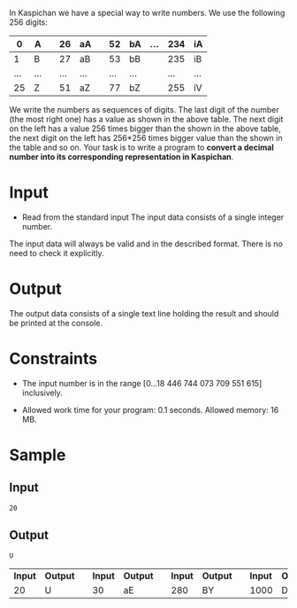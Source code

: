 In Kaspichan we have a special way to write numbers. We use the following 256 digits:

| 0   | A   |     | 26  | aA  |     | 52  | bA  | …   | 234 | iA  |
|-----|-----|-----|-----|-----|-----|-----|-----|-----|-----|-----|
| 1   | B   |     | 27  | aB  |     | 53  | bB  |     | 235 | iB  |
| …   | …   |     | …   | …   |     | …   | …   |     | …   | …   |
| 25  | Z   |     | 51  | aZ  |     | 77  | bZ  |     | 255 | iV  |

We write the numbers as sequences of digits. The last digit of the number (the most right one) has a value as shown in the above table. The next digit on the left has a value 256 times bigger than the shown in the above table, the next digit on the left has 256\*256 times bigger value than the shown in the table and so on. Your task is to write a program to **convert a decimal number into its corresponding representation in Kaspichan**.

# Input

- Read from the standard input
The input data consists of a single integer number.

The input data will always be valid and in the described format. There is no need to check it explicitly.

# Output

The output data consists of a single text line holding the result and should be printed at the console.

# Constraints

-   The input number is in the range \[0…18 446 744 073 709 551 615\] inclusively.

-   Allowed work time for your program: 0.1 seconds. Allowed memory: 16 MB.

# Sample

## Input

```
20
```

## Output

```
U
```

|           |            |     |           |            |     |           |            |     |           |            |
|-----------|------------|-----|-----------|------------|-----|-----------|------------|-----|-----------|------------|
| **Input** | **Output** |     | **Input** | **Output** |     | **Input** | **Output** |     | **Input** | **Output** |
| 20        | U          |     | 30        | aE         |     | 280       | BY         |     | 1000      | DhY        |


